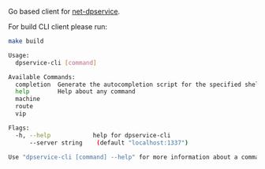 Go based client for [net-dpservice](https://github.com/onmetal/net-dpservice).


For build CLI client please run:
```bash
make build
```

```bash
Usage:
  dpservice-cli [command]

Available Commands:
  completion  Generate the autocompletion script for the specified shell
  help        Help about any command
  machine     
  route       
  vip         

Flags:
  -h, --help            help for dpservice-cli
      --server string    (default "localhost:1337")

Use "dpservice-cli [command] --help" for more information about a command.
```